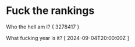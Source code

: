 # Fuck the rankings

Who the hell am I?
{ 3278417 }

What fucking year is it?
[ 2024-09-04T20:00:00Z ]
